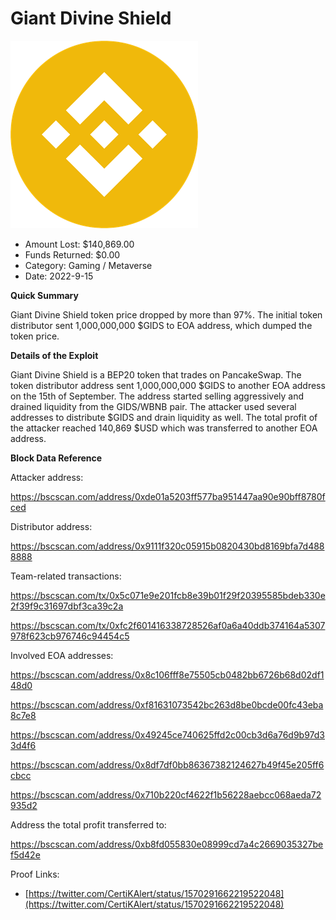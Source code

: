 # Giant Divine Shield
![Giant Divine Shield](/rektimages/Giant-Divine-Shield.png)
- Amount Lost: $140,869.00
- Funds Returned: $0.00
- Category: Gaming / Metaverse
- Date: 2022-9-15

**Quick Summary**

Giant Divine Shield token price dropped by more than 97%. The initial token distributor sent 1,000,000,000 $GIDS to EOA address, which dumped the token price.

  


 **Details of the Exploit**

Giant Divine Shield is a BEP20 token that trades on PancakeSwap. The token distributor address sent 1,000,000,000 $GIDS to another EOA address on the 15th of September. The address started selling aggressively and drained liquidity from the GIDS/WBNB pair. The attacker used several addresses to distribute $GIDS and drain liquidity as well. The total profit of the attacker reached 140,869 $USD which was transferred to another EOA address.

  


 **Block Data Reference**

Attacker address:

https://bscscan.com/address/0xde01a5203ff577ba951447aa90e90bff8780fced

  


Distributor address:

https://bscscan.com/address/0x9111f320c05915b0820430bd8169bfa7d4888888

  


Team-related transactions:

https://bscscan.com/tx/0x5c071e9e201fcb8e39b01f29f20395585bdeb330e2f39f9c31697dbf3ca39c2a

https://bscscan.com/tx/0xfc2f601416338728526af0a6a40ddb374164a5307978f623cb976746c94454c5

  


Involved EOA addresses:

https://bscscan.com/address/0x8c106fff8e75505cb0482bb6726b68d02df148d0

https://bscscan.com/address/0xf81631073542bc263d8be0bcde00fc43eba8c7e8

https://bscscan.com/address/0x49245ce740625ffd2c00cb3d6a76d9b97d33d4f6

https://bscscan.com/address/0x8df7df0bb86367382124627b49f45e205ff6cbcc

https://bscscan.com/address/0x710b220cf4622f1b56228aebcc068aeda72935d2

  


Address the total profit transferred to:

https://bscscan.com/address/0xb8fd055830e08999cd7a4c2669035327bef5d42e

  



Proof Links:
- [https://twitter.com/CertiKAlert/status/1570291662219522048](https://twitter.com/CertiKAlert/status/1570291662219522048)


